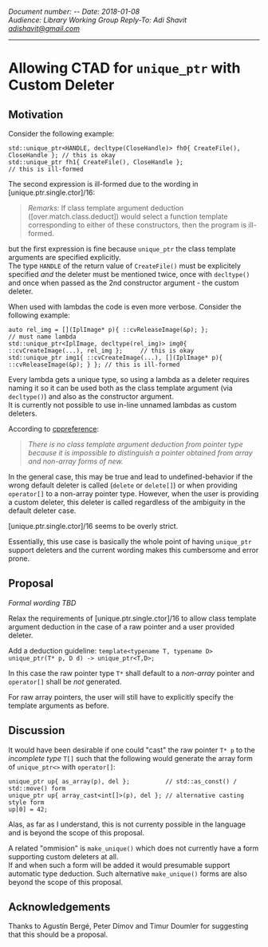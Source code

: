 *Document number: -- 
Date: 2018-01-08  
Audience: Library Working Group
Reply-To: Adi Shavit adishavit@gmail.com*

---
# Allowing CTAD for `unique_ptr` with Custom Deleter

## Motivation

Consider the following example:
```
std::unique_ptr<HANDLE, decltype(CloseHandle)> fh0{ CreateFile(), CloseHandle }; // this is okay
std::unique_ptr fh1{ CreateFile(), CloseHandle };                                // this is ill-formed
```

The second expression is ill-formed due to the wording in [unique.ptr.single.ctor]/16:  

> *Remarks:* If class template argument deduction ([over.match.class.deduct]) would select a function template corresponding to either of these constructors, then the program is ill-formed.

but the first expression is fine because `unique_ptr` the class template arguments are specified explicitly.  
The type `HANDLE` of the return value of `CreateFile()` must be explicitely specified *and* the deleter must be mentioned twice, once with `decltype()` and once when passed as the 2nd constructor argument - the custom deleter.     

When used with lambdas the code is even more verbose. Consider the following example:  

```
auto rel_img = [](IplImage* p){ ::cvReleaseImage(&p); };                                // must name lambda
std::unique_ptr<IplImage, decltype(rel_img)> img0{ ::cvCreateImage(...), rel_img };     // this is okay  
std::unique_ptr img1{ ::cvCreateImage(...), [](IplImage* p){ ::cvReleaseImage(&p); } }; // this is ill-formed  
```
Every lambda gets a unique type, so using a lambda as a deleter requires naming it so it can be used both as the class template argument (via `decltype()`) and also as the constructor argument.  
It is currently not possible to use in-line unnamed lambdas as custom deleters.  

According to [cppreference](http://en.cppreference.com/w/cpp/memory/unique_ptr/unique_ptr):

> _There is no class template argument deduction from pointer type because it is impossible to distinguish a pointer obtained from array and non-array forms of new._

In the general case, this may be true and lead to undefined-behavior if the wrong default deleter is called (`delete` or `delete[]`) or when providing `operator[]` to a non-array pointer type. However, when the user is providing a custom deleter, this deleter is called regardless of the ambiguity in the default deleter case.    

[unique.ptr.single.ctor]/16 seems to be overly strict.

Essentially, this use case is basically the whole point of having `unique_ptr` support deleters and the current wording makes this cumbersome and error prone.

## Proposal

*Formal wording TBD*

Relax the requirements of [unique.ptr.single.ctor]/16 to allow class template argument deduction in the case of a raw pointer and a user provided deleter.  

Add a deduction guideline: `template<typename T, typename D> unique_ptr(T* p, D d) -> unique_ptr<T,D>;`

In this case the raw pointer type `T*` shall default to a *non-array* pointer and `operator[]` shall be *not* generated.

For raw array pointers, the user will still have to explicitly specify the template arguments as before.

## Discussion

It would have been desirable if one could "cast" the raw pointer `T* p` to the *incomplete type* `T[]` such that the following would generate the array form of `unique_ptr<>` with `operator[]`:

```
unique_ptr up{ as_array(p), del };          // std::as_const() / std::move() form 
unique_ptr up{ array_cast<int[]>(p), del }; // alternative casting style form
up[0] = 42;
```
Alas, as far as I understand, this is not currenty possible in the language and is beyond the scope of this proposal.

A related "ommision" is `make_unique()` which does not currently have a form supporting custom deleters at all.    
If and when such a form will be added it would presumable support automatic type deduction. Such alternative `make_unique()` forms are also beyond the scope of this proposal.   


## Acknowledgements

Thanks to Agustín Bergé, Peter Dimov and Timur Doumler for suggesting that this should be a proposal.